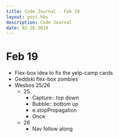 ```yaml
---
title: Code Journal - Feb 19
layout: post.hbs
description: Code Journal
date: 02-26-2018
---
```

# Feb 19

- Flex-box idea to fix the yelp-camp cards
- Geddski flex-box zombies
- Wesbos 25/26
  - 25
    - Capture:: top down
    - Bubble:: bottom up
    - e.stopPropagation
    - Once
  - 26
    - Nav follow along
